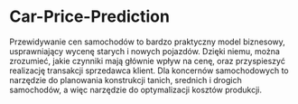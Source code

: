 # Car-Price-Prediction

Przewidywanie cen samochodów to bardzo praktyczny model biznesowy, usprawniający wycenę starych i nowych pojazdów. Dzięki niemu, można zrozumieć, jakie czynniki mają głównie wpływ na cenę, oraz przyspieszyć realizację transakcji sprzedawca klient. Dla koncernów samochodowych to narzędzie do planowania konstrukcji tanich, srednich i drogich samochodów, a więc narzędzie do optymalizacji kosztów produkcji.
